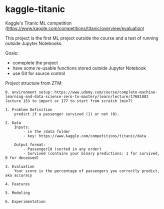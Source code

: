 # kaggle-titanic
Kaggle's Titanic ML competition (https://www.kaggle.com/competitions/titanic/overview/evaluation)

This project is the first ML project outside the course and a test of running outside Jupyter Notebooks. 


Goals: 
- comeplete the project 
- have some re-usable functions stored outside Jupyter Notebook
- use Git for source control


Project structure from ZTM: 
    
    0. environment setup: https://www.udemy.com/course/complete-machine-learning-and-data-science-zero-to-mastery/learn/lecture/17681882 lecture 153 to import or 177 to start from scratch (min7)

	1. Problem Definition 
        predict if a passenger survived (1) or not (0).

	2. Data
        Inputs: 
            - in the /data folder 
            - key: https://www.kaggle.com/competitions/titanic/data

        Output format: 
            - PassengerId (sorted in any order)
            - Survived (contains your binary predictions: 1 for survived, 0 for deceased)
	
    3. Evaluation 
        Your score is the percentage of passengers you correctly predict, aka accuracy
	
    4. Features
	
    5. Modeling 
	
    6. Experimentation
